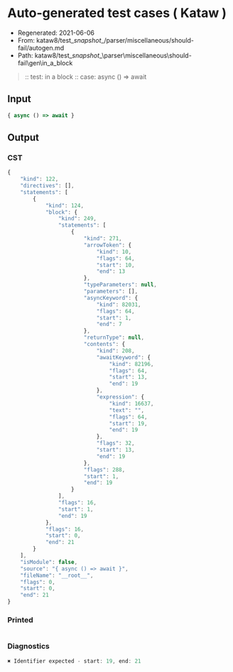 # Auto-generated test cases ( Kataw )
- Regenerated: 2021-06-06
- From: kataw8/test\__snapshot__/parser/miscellaneous/should-fail/autogen.md
- Path: kataw8/test\__snapshot__\parser\miscellaneous\should-fail\gen\in_a_block
> :: test: in a block
> :: case: async () => await
## Input

`````js
{ async () => await }
`````
## Output

### CST

```javascript
{
    "kind": 122,
    "directives": [],
    "statements": [
        {
            "kind": 124,
            "block": {
                "kind": 249,
                "statements": [
                    {
                        "kind": 271,
                        "arrowToken": {
                            "kind": 10,
                            "flags": 64,
                            "start": 10,
                            "end": 13
                        },
                        "typeParameters": null,
                        "parameters": [],
                        "asyncKeyword": {
                            "kind": 82031,
                            "flags": 64,
                            "start": 1,
                            "end": 7
                        },
                        "returnType": null,
                        "contents": {
                            "kind": 208,
                            "awaitKeyword": {
                                "kind": 82196,
                                "flags": 64,
                                "start": 13,
                                "end": 19
                            },
                            "expression": {
                                "kind": 16637,
                                "text": "",
                                "flags": 64,
                                "start": 19,
                                "end": 19
                            },
                            "flags": 32,
                            "start": 13,
                            "end": 19
                        },
                        "flags": 288,
                        "start": 1,
                        "end": 19
                    }
                ],
                "flags": 16,
                "start": 1,
                "end": 19
            },
            "flags": 16,
            "start": 0,
            "end": 21
        }
    ],
    "isModule": false,
    "source": "{ async () => await }",
    "fileName": "__root__",
    "flags": 0,
    "start": 0,
    "end": 21
}
```

### Printed

```javascript

```

### Diagnostics

```javascript
✖ Identifier expected - start: 19, end: 21

```

